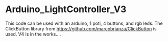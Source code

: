 # Arduino_LightController_V3
This code can be used with an arduino, 1 poti, 4 buttons, and rgb leds. 
The ClickButton library from https://github.com/marcobrianza/ClickButton is used. 
V4 is in the works....
